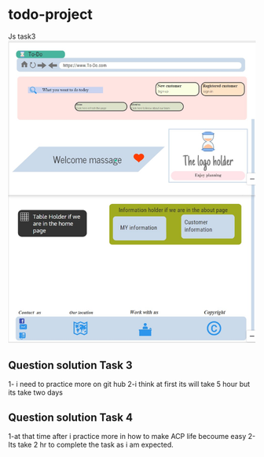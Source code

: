 # todo-project
Js task3
![](./assest/wirefram.jpg)


## Question solution Task 3
1- i need to practice more on git hub 
2-i think at first its will take 5 hour but its take two days


## Question solution Task 4

1-at that time after i practice more in how to make ACP life becoume easy
2-Its take 2 hr to complete the task as i am expected.
